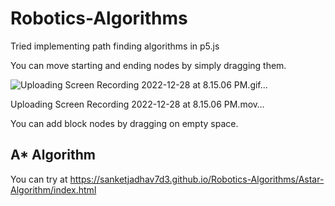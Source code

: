 
# Robotics-Algorithms

Tried implementing path finding algorithms in p5.js

You can move starting and ending nodes by simply dragging them.

![Uploading Screen Recording 2022-12-28 at 8.15.06 PM.gif…]()


Uploading Screen Recording 2022-12-28 at 8.15.06 PM.mov…


You can add block nodes by dragging on empty space.

## A* Algorithm

You can try at https://sanketjadhav7d3.github.io/Robotics-Algorithms/Astar-Algorithm/index.html
